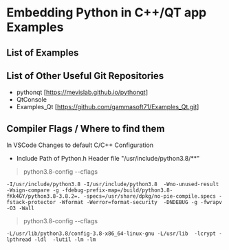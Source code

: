 # Embedding Python in C++/QT app Examples

## List of Examples


## List of Other Useful Git Repositories

- pythonqt [https://mevislab.github.io/pythonqt]
- QtConsole
- Examples_Qt [https://github.com/gammasoft71/Examples_Qt.git]

## Compiler Flags / Where to find them
In VSCode Changes to default C/C++ Configuration 
- Include Path of Python.h Header file "/usr/include/python3.8/**"


> python3.8-config --cflags

```
-I/usr/include/python3.8 -I/usr/include/python3.8  -Wno-unused-result -Wsign-compare -g -fdebug-prefix-map=/build/python3.8-fKk4GY/python3.8-3.8.2=. -specs=/usr/share/dpkg/no-pie-compile.specs -fstack-protector -Wformat -Werror=format-security  -DNDEBUG -g -fwrapv -O3 -Wall 
```

> python3.8-config --cflags
```
-L/usr/lib/python3.8/config-3.8-x86_64-linux-gnu -L/usr/lib  -lcrypt -lpthread -ldl  -lutil -lm -lm  
```

